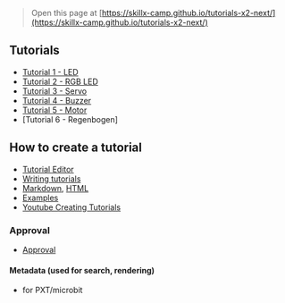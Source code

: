 
> Open this page at [https://skillx-camp.github.io/tutorials-x2-next/](https://skillx-camp.github.io/tutorials-x2-next/)

## Tutorials

* [Tutorial 1 - LED](https://makecode.microbit.org/#tutorial:github:skillx-camp/tutorials-x2-next/tutorials/01_led_flash)
* [Tutorial 2 - RGB LED](https://makecode.microbit.org/#tutorial:github:skillx-camp/tutorials-x2-next/tutorials/02_led_rgb)
* [Tutorial 3 - Servo](https://makecode.microbit.org/#tutorial:github:skillx-camp/tutorials-x2-next/tutorials/03_servo)
* [Tutorial 4 - Buzzer](https://makecode.microbit.org/#tutorial:github:skillx-camp/tutorials-x2-next/tutorials/04_buzzer)
* [Tutorial 5 - Motor](https://makecode.microbit.org/#tutorial:github:skillx-camp/tutorials-x2-next/tutorials/05_motor)
* [Tutorial 6 - Regenbogen]

## How to create a tutorial

* [Tutorial Editor](https://makecode.com/tutorial-too)
* [Writing tutorials](https://makecode.com/writing-docs/tutorials)
* [Markdown](https://github.com/microsoft/pxt-microbit/tree/master/docs/reference), [HTML](https://makecode.microbit.org/reference)
* [Examples](https://github.com/microsoft/pxt-microbit/tree/master/docs/tutorials) 
* [Youtube Creating Tutorials](https://www.youtube.com/watch?v=R-kY-dQXZvA)

### Approval
* [Approval](https://support.microbit.org/support/solutions/articles/19000054952-makecode-extension-and-tutorial-approval#tutorials)

#### Metadata (used for search, rendering)

* for PXT/microbit
<script src="https://makecode.com/gh-pages-embed.js"></script><script>makeCodeRender("{{ site.makecode.home_url }}", "{{ site.github.owner_name }}/{{ site.github.repository_name }}");</script>
